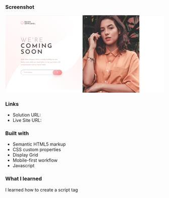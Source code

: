 ### Screenshot

![](/design/Screenshot%20(267).png)

### Links

- Solution URL: 
- Live Site URL: 

### Built with

- Semantic HTML5 markup
- CSS custom properties
- Display Grid
- Mobile-first workflow
- Javascript

### What I learned

 I learned how to create a script tag